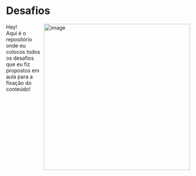 # Desafios
 <img align="right" alt="image" height="400" width="400" src="https://github.com/Priscilazanette/Imagens/blob/main/eueu.png"/>
 <p>Hey! <br>
 Aqui é o repositório onde eu colocos todos os desafios que eu fiz propostos em aula para a fixação do conteúdo!</P> </br>
